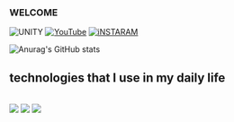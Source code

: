 ### WELCOME

![UNITY](https://img.shields.io/badge/Unity-100000?style=for-the-badge&logo=unity&logoColor=white)
[![YouTube](https://img.shields.io/badge/YouTube-FF0000?style=for-the-badge&logo=youtube&logoColor=white
)](https://www.youtube.com/@Alitinhaofc)
[![iNSTARAM](https://img.shields.io/badge/Instagram-E4405F?style=for-the-badge&logo=instagram&logoColor=white
)]([https://www.youtube.com/@Alitinhaofc](https://www.instagram.com/litinha_dev?utm_source=qr&igsh=ajFoZ2gxMTdpanp6))

![Anurag's GitHub stats](https://github-readme-stats.vercel.app/api?username=anuraghazra&show_icons=true&theme=dracula)

## technologies that I use in my daily life

<div style="display: inline_block"></br>
<img aling="center" src="https://img.shields.io/badge/C%23-239120?style=for-the-badge&logo=c-sharp&logoColor=white" />
  <img aling="center" src="https://img.shields.io/badge/Python-3776AB?style=for-the-badge&logo=python&logoColor=white" />
  <img aling="center" src="https://img.shields.io/badge/Node.js-43853D?style=for-the-badge&logo=node.js&logoColor=white" />
</div>
